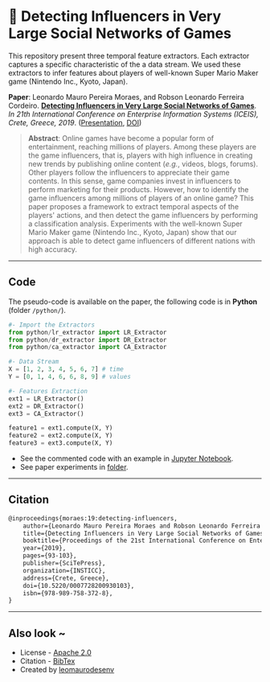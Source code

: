 # 📄 Detecting Influencers in Very Large Social Networks of Games

This repository present three temporal feature extractors. Each extractor captures a specific characteristic of the a data stream. We used these extractors to infer features about players of well-known Super Mario Maker game (Nintendo Inc., Kyoto, Japan).   

**Paper**: Leonardo Mauro Pereira Moraes, and Robson Leonardo Ferreira Cordeiro. **[Detecting Influencers in Very Large Social Networks of Games](https://doi.org/10.5220/0007728200930103)**. _In 21th International Conference on Enterprise Information Systems (ICEIS), Crete, Greece, 2019_. ([Presentation](presentation.pdf), [DOI](https://doi.org/10.5220/0007728200930103))   
   
> **Abstract**: Online games have become a popular form of entertainment, reaching millions of players. Among these players are the game influencers, that is, players with high influence in creating new trends by publishing online content (_e.g._, videos, blogs, forums). Other players follow the influencers to appreciate their game contents. In this sense, game companies invest in influencers to perform marketing for their products. However, how to identify the game influencers among millions of players of an online game? This paper proposes a framework to extract temporal aspects of the players' actions, and then detect the game influencers by performing a classification analysis. Experiments with the well-known Super Mario Maker game (Nintendo Inc., Kyoto, Japan) show that our approach is able to detect game influencers of different nations with high accuracy.   
   
---
## Code

The pseudo-code is available on the paper, the following code is in **Python** (folder `/python/`).   

```python
#- Import the Extractors
from python/lr_extractor import LR_Extractor
from python/dr_extractor import DR_Extractor
from python/ca_extractor import CA_Extractor

#- Data Stream
X = [1, 2, 3, 4, 5, 6, 7] # time
Y = [0, 1, 4, 6, 6, 8, 9] # values

#- Features Extraction
ext1 = LR_Extractor()
ext2 = DR_Extractor()
ext3 = CA_Extractor()

feature1 = ext1.compute(X, Y)
feature2 = ext2.compute(X, Y)
feature3 = ext3.compute(X, Y)
```
   
-   See the commented code with an example in [Jupyter Notebook](jupyter/6-feature-extractors-example.ipynb).
-   See paper experiments in [folder](jupyter/).
   
---
## Citation

```tex
@inproceedings{moraes:19:detecting-influencers,
    author={Leonardo Mauro Pereira Moraes and Robson Leonardo Ferreira Cordeiro},
    title={Detecting Influencers in Very Large Social Networks of Games},
    booktitle={Proceedings of the 21st International Conference on Enterprise Information Systems - Volume 1: ICEIS,},
    year={2019},
    pages={93-103},
    publisher={SciTePress},
    organization={INSTICC},
    address={Crete, Greece},
    doi={10.5220/0007728200930103},
    isbn={978-989-758-372-8},
}
```

---
## Also look ~

-   License - [Apache 2.0](LICENSE)
-   Citation - [BibTex](citation.bib)
-   Created by [leomaurodesenv](https://github.com/leomaurodesenv/)
